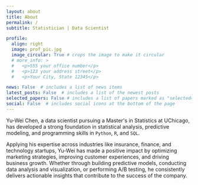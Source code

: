 ```yaml
---
layout: about
title: About
permalink: /
subtitle: Statistician | Data Scientist

profile:
  align: right
  image: prof_pic.jpg
  image_circular: True # crops the image to make it circular
  # more_info: >
  #   <p>555 your office number</p>
  #   <p>123 your address street</p>
  #   <p>Your City, State 12345</p>

news: False  # includes a list of news items
latest_posts: False  # includes a list of the newest posts
selected_papers: False # includes a list of papers marked as "selected={true}"
social: False  # includes social icons at the bottom of the page
---
```


Yu-Wei Chen, a data scientist pursuing a Master's in Statistics at UChicago, has developed a strong foundation in statistical analysis, predictive modeling, and programming skills in ``Python``, ``R``, and ``SQL``. 

Applying his expertise across industries like insurance, finance, and technology startups, Yu-Wei has made a positive impact by optimizing marketing strategies, improving customer experiences, and driving business growth. Whether through building predictive models, conducting data analysis and visualization, or performing A/B testing, he consistently delivers actionable insights that contribute to the success of the company.
